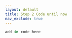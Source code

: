 ```yaml
---
layout: default
title: Step 2 Code until now
nav_exclude: true
---
```


```python
add in code here
```